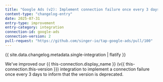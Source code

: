 ```yaml
---
title: "Google Ads (v2): Implement connection failure once every 3 days"
content-type: "changelog-entry"
date: 2025-07-31
entry-type: improvement
entry-category: integration
connection-id: google-ads
connection-version: 2
pull-request: "https://github.com/singer-io/tap-google-ads/pull/100"
---
```

{{ site.data.changelog.metadata.single-integration | flatify }}

We've improved our {{ this-connection.display_name }} (v{{ this-connection.this-version }}) integration to implement a connection failure once every 3 days to inform that the version is deprecated.